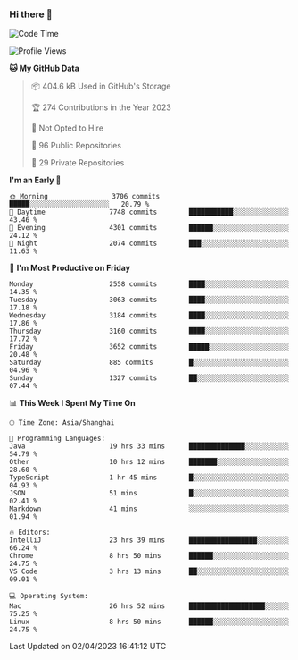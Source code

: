 ### Hi there 👋

<!--
**qbosen/qbosen** is a ✨ _special_ ✨ repository because its `README.md` (this file) appears on your GitHub profile.

Here are some ideas to get you started:

- 🔭 I’m currently working on ...
- 🌱 I’m currently learning ...
- 👯 I’m looking to collaborate on ...
- 🤔 I’m looking for help with ...
- 💬 Ask me about ...
- 📫 How to reach me: ...
- 😄 Pronouns: ...
- ⚡ Fun fact: ...
-->

<!--START_SECTION:waka-->
![Code Time](http://img.shields.io/badge/Code%20Time-1%2C775%20hrs%2025%20mins-blue)

![Profile Views](http://img.shields.io/badge/Profile%20Views-3-blue)

**🐱 My GitHub Data** 

> 📦 404.6 kB Used in GitHub's Storage 
 > 
> 🏆 274 Contributions in the Year 2023
 > 
> 🚫 Not Opted to Hire
 > 
> 📜 96 Public Repositories 
 > 
> 🔑 29 Private Repositories 
 > 
**I'm an Early 🐤** 

```text
🌞 Morning                3706 commits        █████░░░░░░░░░░░░░░░░░░░░   20.79 % 
🌆 Daytime                7748 commits        ███████████░░░░░░░░░░░░░░   43.46 % 
🌃 Evening                4301 commits        ██████░░░░░░░░░░░░░░░░░░░   24.12 % 
🌙 Night                  2074 commits        ███░░░░░░░░░░░░░░░░░░░░░░   11.63 % 
```
📅 **I'm Most Productive on Friday** 

```text
Monday                   2558 commits        ████░░░░░░░░░░░░░░░░░░░░░   14.35 % 
Tuesday                  3063 commits        ████░░░░░░░░░░░░░░░░░░░░░   17.18 % 
Wednesday                3184 commits        ████░░░░░░░░░░░░░░░░░░░░░   17.86 % 
Thursday                 3160 commits        ████░░░░░░░░░░░░░░░░░░░░░   17.72 % 
Friday                   3652 commits        █████░░░░░░░░░░░░░░░░░░░░   20.48 % 
Saturday                 885 commits         █░░░░░░░░░░░░░░░░░░░░░░░░   04.96 % 
Sunday                   1327 commits        ██░░░░░░░░░░░░░░░░░░░░░░░   07.44 % 
```


📊 **This Week I Spent My Time On** 

```text
🕑︎ Time Zone: Asia/Shanghai

💬 Programming Languages: 
Java                     19 hrs 33 mins      ██████████████░░░░░░░░░░░   54.79 % 
Other                    10 hrs 12 mins      ███████░░░░░░░░░░░░░░░░░░   28.60 % 
TypeScript               1 hr 45 mins        █░░░░░░░░░░░░░░░░░░░░░░░░   04.93 % 
JSON                     51 mins             █░░░░░░░░░░░░░░░░░░░░░░░░   02.41 % 
Markdown                 41 mins             ░░░░░░░░░░░░░░░░░░░░░░░░░   01.94 % 

🔥 Editors: 
IntelliJ                 23 hrs 39 mins      █████████████████░░░░░░░░   66.24 % 
Chrome                   8 hrs 50 mins       ██████░░░░░░░░░░░░░░░░░░░   24.75 % 
VS Code                  3 hrs 13 mins       ██░░░░░░░░░░░░░░░░░░░░░░░   09.01 % 

💻 Operating System: 
Mac                      26 hrs 52 mins      ███████████████████░░░░░░   75.25 % 
Linux                    8 hrs 50 mins       ██████░░░░░░░░░░░░░░░░░░░   24.75 % 
```


 Last Updated on 02/04/2023 16:41:12 UTC
<!--END_SECTION:waka-->
